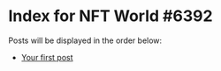 # Index for NFT World #6392
Posts will be displayed in the order below:

- [Your first post](./001-first.md)

